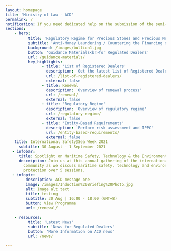 ```yaml
---
layout: homepage
title: 'Ministry of Law - ACD'
permalink: /
notification: If you need dedicated help on the submission of the semi-annual return during Phase 2 (Heightened Alert), there is no need to visit the MinLaw Services Centre. Please call the MinLaw hotline 1800 2255 529 from Monday to Friday, 8.30am to 5.00pm, or write in via the <a href="https://eservices.mlaw.gov.sg/enquiry/" target="_blank">online enquiry form</a> and we will have someone follow up with you.
sections:
    - hero:
          title: 'Regulatory Regime for Precious Stones and Precious Metals Dealers'
          subtitle: 'Anti-Money Laundering / Countering the Financing of Terrorism Division (ACD)'
          background: /images/bullion1.jpg
          button: 'Guidance Materials<br>for Regulated Dealers'
          url: /guidance-materials/
          key_highlights:
                - title: 'List of Registered Dealers'
                  description: 'Get the latest list of Registered Dealers in Singapore'
                  url: /list-of-registered-dealers/
                  external: false
                - title: Renewal
                  description: 'Overview of renewal process'
                  url: /renewal/
                  external: false
                - title: 'Regulatory Regime'
                  description: 'Overview of regulatory regime'
                  url: /regulatory-regime/
                  external: false
                - title: 'Entity-Based Requirements'
                  description: 'Perform risk assessment and IPPC'
                  url: /entity-based-requirements/
                  external: false
    title: International Safety@Sea Week 2021
      subtitle: 30 August - 1 September 2021
   - infobar:
      title: Spotlight on Maritime Safety, Technology & the Environment
      description: Join us at this annual gathering of the international maritime
        community as we discuss maritime safety, technology and environmental
        protection over 5 sessions. 
   - infopic:
         description: ACD message one
         image: /images/Induction%20Briefing%20Photo.jpg
         alt: Image alt text
         title: testing
         subtitle: 30 Aug | 16:00 - 18:00 (GMT+8)
         button: View Programme
         url: /renewal/
      
    - resources:
          title: 'Latest News'
          subtitle: 'News for Regulated Dealers'
          button: 'More Information on ACD news'
          url: /news/

---
```



